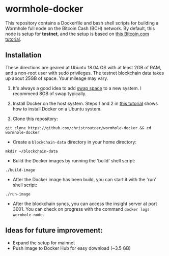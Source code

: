 # wormhole-docker
This repository contains a Dockerfile and bash shell scripts for building
a Wormhole full node on the Bitcoin Cash (BCH) network. By default, this node
is setup for **testnet**, and the setup is based on
[this Bitcoin.com tutorial](https://developer.bitcoin.com/tutorials/wormhole-2-full-node.html).


## Installation
These directions are geared at Ubuntu 18.04 OS with at least 2GB of RAM,
and a non-root user with sudo privileges.
The testnet blockchain data takes up about 25GB of space.
Your mileage may vary.

1. It's always a good idea to add
[swap space](https://www.digitalocean.com/community/tutorials/how-to-add-swap-space-on-ubuntu-16-04)
to a new system. I recommend 8GB of swap typically.

2. Install Docker on the host system. Steps 1 and 2 in
[this tutorial](https://www.digitalocean.com/community/tutorials/how-to-install-and-use-docker-on-ubuntu-16-04)
shows how to install Docker on a Ubuntu system.

3. Clone this repository:

`git clone https://github.com/christroutner/wormhole-docker && cd wormhole-docker`

* Create a `blockchain-data` directory in your home directory:

`mkdir ~/blockchain-data`

* Build the Docker images by running the 'build' shell script:

`./build-image`

* After the Docker image has been build, you can start it with the 'run' shell script:

`./run-image`

* After the blockchain syncs, you can access the insight server at port 3001.
You can check on progress with the command `docker logs wormhole-node`.


## Ideas for future improvement:
* Expand the setup for mainnet
* Push image to Docker Hub for easy download (~3.5 GB)
